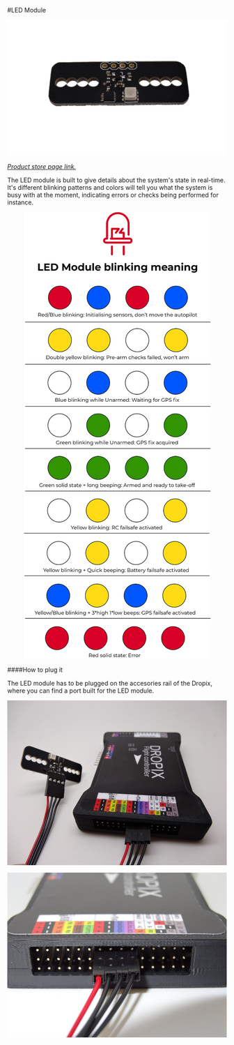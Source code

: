 #LED Module

<p align="center">
  <img src="./images/led.jpg?raw=true" alt="LED Module"/>
</p>

_[Product store page link.](https://drotek.com/shop/en/home/465-pixhawkdropix-rgb-led-module.html)_

The LED module is built to give details about the system's state in real-time. It's different blinking patterns and colors will tell you what the system is busy with at the moment, indicating errors or checks being performed for instance. 

<p align="center">
  <img src="./images/led blink.png?raw=true" alt="LED Blink meaning"/>
</p>

####How to plug it

The LED module has to be plugged on the accesories rail of the Dropix, where you can find a port built for the LED module. 

<p align="center">
  <img src="./images/led11.jpg?raw=true" alt="LED Blink meaning"/>
</p>

<p align="center">
  <img src="./images/led22.jpg?raw=true" alt="LED Blink meaning"/>
</p>
